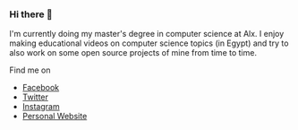 ### Hi there 👋

I'm currently doing my master's degree in computer science at Alx. I enjoy making educational videos on computer science topics (in Egypt) and try to also work on some open source projects of mine from time to time.

Find me on

- <a href="https://www.facebook.com/bedweyy" target="_blank">Facebook</a>
- <a href="https://twitter.com/bedweyy" target="_blank">Twitter</a>
- <a href="https://www.instagram.com/Bedweyy" target="_blank">Instagram</a>
- <a href="https://bedweyy.egy" target="_blank">Personal Website</a>
